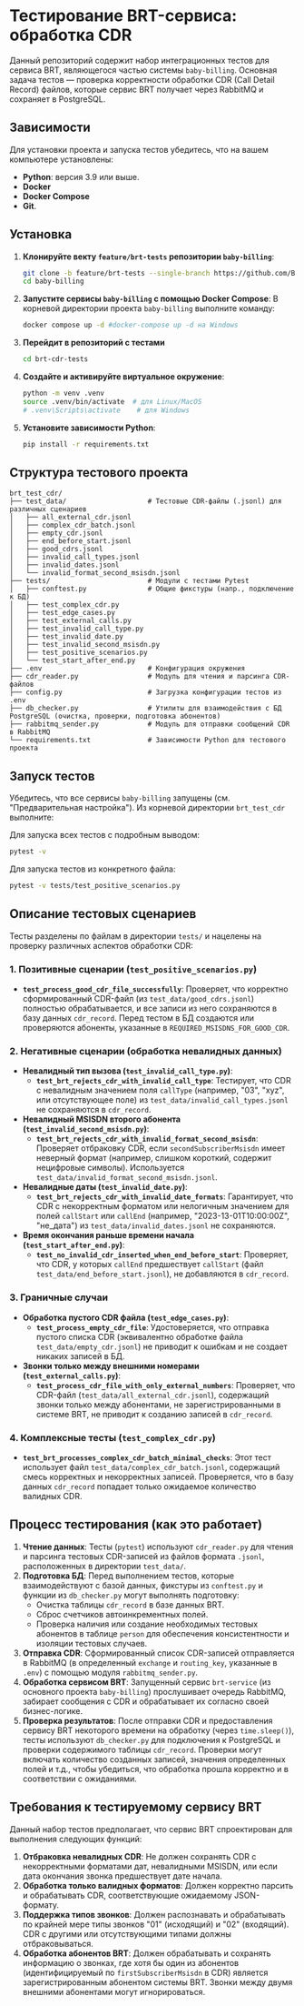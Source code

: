 # Тестирование BRT-сервиса: обработка CDR

Данный репозиторий содержит набор интеграционных тестов для сервиса BRT, являющегося частью системы `baby-billing`. Основная задача тестов — проверка корректности обработки CDR (Call Detail Record) файлов, которые сервис BRT получает через RabbitMQ и сохраняет в PostgreSQL.
## Зависимости
Для установки проекта и запуска тестов убедитесь, что на вашем компьютере установлены:

* **Python**: версия 3.9 или выше.
* **Docker** 
* **Docker Compose**
* **Git**.
## Установка
1.  **Клонируйте векту `feature/brt-tests` репозитории `baby-billing`**:
    ```bash
    git clone -b feature/brt-tests --single-branch https://github.com/Baby-Nexign/baby-billing.git
    cd baby-billing
    ```
2.  **Запустите сервисы `baby-billing` с помощью Docker Compose**:
    В корневой директории проекта `baby-billing` выполните команду:
    ```bash
    docker compose up -d #docker-compose up -d на Windows
    ```
 3. **Перейдит в репозиторий с тестами** 
    ```bash
    cd brt-cdr-tests 
    ```
4. **Создайте и активируйте виртуальное окружение**:
    ```bash
    python -m venv .venv
    source .venv/bin/activate  # для Linux/MacOS
    # .venv\Scripts\activate    # для Windows
    ```
5. **Установите зависимости Python**:
    ```bash
    pip install -r requirements.txt
    ```
## Структура тестового проекта

```
brt_test_cdr/
├── test_data/                    # Тестовые CDR-файлы (.jsonl) для различных сценариев
│   ├── all_external_cdr.jsonl
│   ├── complex_cdr_batch.jsonl
│   ├── empty_cdr.jsonl
│   ├── end_before_start.jsonl
│   ├── good_cdrs.jsonl
│   ├── invalid_call_types.jsonl
│   ├── invalid_dates.jsonl
│   └── invalid_format_second_msisdn.jsonl
├── tests/                        # Модули с тестами Pytest
│   ├── conftest.py               # Общие фикстуры (напр., подключение к БД)
│   ├── test_complex_cdr.py
│   ├── test_edge_cases.py
│   ├── test_external_calls.py
│   ├── test_invalid_call_type.py
│   ├── test_invalid_date.py
│   ├── test_invalid_second_msisdn.py
│   ├── test_positive_scenarios.py
│   └── test_start_after_end.py
├── .env                          # Конфигурация окружения
├── cdr_reader.py                 # Модуль для чтения и парсинга CDR-файлов
├── config.py                     # Загрузка конфигурации тестов из .env
├── db_checker.py                 # Утилиты для взаимодействия с БД PostgreSQL (очистка, проверки, подготовка абонентов)
├── rabbitmq_sender.py            # Модуль для отправки сообщений CDR в RabbitMQ
└── requirements.txt              # Зависимости Python для тестового проекта
```

## Запуск тестов

Убедитесь, что все сервисы `baby-billing` запущены (см. "Предварительная настройка").
Из корневой директории `brt_test_cdr` выполните:

Для запуска всех тестов с подробным выводом:
```bash
pytest -v
```

Для запуска тестов из конкретного файла:
```bash
pytest -v tests/test_positive_scenarios.py
```

## Описание тестовых сценариев

Тесты разделены по файлам в директории `tests/` и нацелены на проверку различных аспектов обработки CDR:

### 1. Позитивные сценарии (`test_positive_scenarios.py`)
   - **`test_process_good_cdr_file_successfully`**: Проверяет, что корректно сформированный CDR-файл (из `test_data/good_cdrs.jsonl`) полностью обрабатывается, и все записи из него сохраняются в базу данных `cdr_record`. Перед тестом в БД создаются или проверяются абоненты, указанные в `REQUIRED_MSISDNS_FOR_GOOD_CDR`.

### 2. Негативные сценарии (обработка невалидных данных)
   - **Невалидный тип вызова (`test_invalid_call_type.py`)**:
     - **`test_brt_rejects_cdr_with_invalid_call_type`**: Тестирует, что CDR с невалидным значением поля `callType` (например, "03", "xyz", или отсутствующее поле) из `test_data/invalid_call_types.jsonl` не сохраняются в `cdr_record`.
   - **Невалидный MSISDN второго абонента (`test_invalid_second_msisdn.py`)**:
     - **`test_brt_rejects_cdr_with_invalid_format_second_msisdn`**: Проверяет отбраковку CDR, если `secondSubscriberMsisdn` имеет неверный формат (например, слишком короткий, содержит нецифровые символы). Используется `test_data/invalid_format_second_msisdn.jsonl`.
   - **Невалидные даты (`test_invalid_date.py`)**:
     - **`test_brt_rejects_cdr_with_invalid_date_formats`**: Гарантирует, что CDR с некорректным форматом или нелогичным значением для полей `callStart` или `callEnd` (например, "2023-13-01T10:00:00Z", "не_дата") из `test_data/invalid_dates.jsonl` не сохраняются.
   - **Время окончания раньше времени начала (`test_start_after_end.py`)**:
     - **`test_no_invalid_cdr_inserted_when_end_before_start`**: Проверяет, что CDR, у которых `callEnd` предшествует `callStart` (файл `test_data/end_before_start.jsonl`), не добавляются в `cdr_record`.

### 3. Граничные случаи
   - **Обработка пустого CDR файла (`test_edge_cases.py`)**:
     - **`test_process_empty_cdr_file`**: Удостоверяется, что отправка пустого списка CDR (эквивалентно обработке файла `test_data/empty_cdr.jsonl`) не приводит к ошибкам и не создает никаких записей в БД.
   - **Звонки только между внешними номерами (`test_external_calls.py`)**:
     - **`test_process_cdr_file_with_only_external_numbers`**: Проверяет, что CDR-файл (`test_data/all_external_cdr.jsonl`), содержащий звонки только между абонентами, не зарегистрированными в системе BRT, не приводит к созданию записей в `cdr_record`.

### 4. Комплексные тесты (`test_complex_cdr.py`)
   - **`test_brt_processes_complex_cdr_batch_minimal_checks`**: Этот тест использует файл `test_data/complex_cdr_batch.jsonl`, содержащий смесь корректных и некорректных записей. Проверяется, что в базу данных `cdr_record` попадает только ожидаемое количество валидных CDR.

## Процесс тестирования (как это работает)

1.  **Чтение данных**: Тесты (`pytest`) используют `cdr_reader.py` для чтения и парсинга тестовых CDR-записей из файлов формата `.jsonl`, расположенных в директории `test_data/`.
2.  **Подготовка БД**: Перед выполнением тестов, которые взаимодействуют с базой данных, фикстуры из `conftest.py` и функции из `db_checker.py` могут выполнять подготовку:
    * Очистка таблицы `cdr_record` в базе данных BRT.
    * Сброс счетчиков автоинкрементных полей.
    * Проверка наличия или создание необходимых тестовых абонентов в таблице `person` для обеспечения консистентности и изоляции тестовых случаев.
3.  **Отправка CDR**: Сформированный список CDR-записей отправляется в RabbitMQ (в определенный `exchange` и `routing_key`, указанные в `.env`) с помощью модуля `rabbitmq_sender.py`.
4.  **Обработка сервисом BRT**: Запущенный сервис `brt-service` (из основного проекта `baby-billing`) прослушивает очередь RabbitMQ, забирает сообщения с CDR и обрабатывает их согласно своей бизнес-логике.
5.  **Проверка результатов**: После отправки CDR и предоставления сервису BRT некоторого времени на обработку (через `time.sleep()`), тесты используют `db_checker.py` для подключения к PostgreSQL и проверки содержимого таблицы `cdr_record`. Проверки могут включать количество созданных записей, значения определенных полей и т.д., чтобы убедиться, что обработка прошла корректно и в соответствии с ожиданиями.

## Требования к тестируемому сервису BRT

Данный набор тестов предполагает, что сервис BRT спроектирован для выполнения следующих функций:

1.  **Отбраковка невалидных CDR**: Не должен сохранять CDR с некорректными форматами дат, невалидными MSISDN, или если дата окончания звонка предшествует дате начала.
2.  **Обработка только валидных форматов**: Должен корректно парсить и обрабатывать CDR, соответствующие ожидаемому JSON-формату.
3.  **Поддержка типов звонков**: Должен распознавать и обрабатывать по крайней мере типы звонков "01" (исходящий) и "02" (входящий). CDR с другими или отсутствующими типами должны отбраковываться.
4.  **Обработка абонентов BRT**: Должен обрабатывать и сохранять информацию о звонках, где хотя бы один из абонентов (идентифицируемый по `firstSubscriberMsisdn` в CDR) является зарегистрированным абонентом системы BRT. Звонки между двумя внешними абонентами могут игнорироваться.

